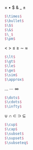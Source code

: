 $\times$ 
$\bullet$
$\$$
$\&$
$\_$
$\pm$
```tex
$\times$ 
$\bullet$
$\$$
$\&$
$\_$
$\pm$
```

$\lt$
$\gt$
$\le$
$\ge$
$\sim$
$\approx$
```tex
$\lt$
$\gt$
$\le$
$\ge$
$\sim$
$\approx$
```

$\dots$
$\cdots$
$\infty$
```tex
$\dots$
$\cdots$
$\infty$
```

$\cup$
$\cap$
$\subset$
$\supset$
$\subseteq$
```tex
$\cup$
$\cap$
$\subset$
$\supset$
$\subseteq$
```